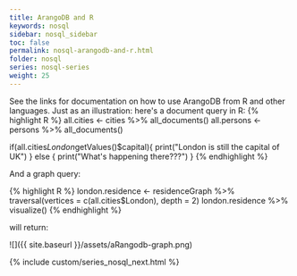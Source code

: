 ```yaml
---
title: ArangoDB and R
keywords: nosql
sidebar: nosql_sidebar
toc: false
permalink: nosql-arangodb-and-r.html
folder: nosql
series: nosql-series
weight: 25
---
```


See the links for documentation on how to use ArangoDB from R and other languages. Just as an illustration: here's a document query in R:
{% highlight R %}
all.cities <- cities %>% all_documents()
all.persons <- persons %>% all_documents()

if(all.cities$London$getValues()$capital){
  print("London is still the capital of UK")
} else {
  print("What's happening there???")
}
{% endhighlight %}

And a graph query:

{% highlight R %}
london.residence <- residenceGraph %>%
  traversal(vertices = c(all.cities$London), depth = 2)
london.residence %>% visualize()
{% endhighlight %}

will return:

![]({{ site.baseurl }}/assets/aRangodb-graph.png)

{% include custom/series_nosql_next.html %}
